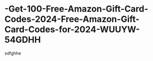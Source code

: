 # -Get-100-Free-Amazon-Gift-Card-Codes-2024-Free-Amazon-Gift-Card-Codes-for-2024-WUUYW-54GDHH
sdfghhe
